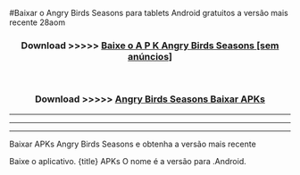 #Baixar o Angry Birds Seasons   para tablets Android gratuitos a versão mais recente 28aom


<div align="center">
<h3>Download >>>>> <a href="https://pt-web.web.app/?pt= Angry Birds Seasons ">Baixe o A P K Angry Birds Seasons  [sem anúncios]</a></h3><br>

<h3>Download >>>>> <a href="https://pt-web.web.app/?pt= Angry Birds Seasons ">Angry Birds Seasons  Baixar APKs</a></h3>
</div>

----------------------------------------------------------

----------------------------------------------------------

----------------------------------------------------------

Baixar APKs Angry Birds Seasons  e obtenha a versão mais recente

Baixe o aplicativo. {title} APKs O nome é a versão para .Android.


